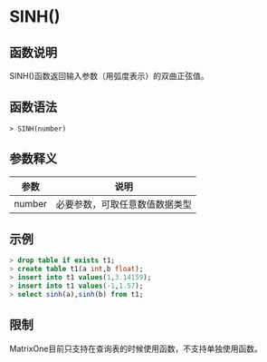 # **SINH()**

## **函数说明**

SINH()函数返回输入参数（用弧度表示）的双曲正弦值。


## **函数语法**

```
> SINH(number)
```
## **参数释义**
|  参数   | 说明  |
|  ----  | ----  |
| number | 必要参数，可取任意数值数据类型 |

## **示例**

```sql
> drop table if exists t1;
> create table t1(a int,b float);
> insert into t1 values(1,3.14159);
> insert into t1 values(-1,1.57);
> select sinh(a),sinh(b) from t1;

```

## **限制**
MatrixOne目前只支持在查询表的时候使用函数，不支持单独使用函数。